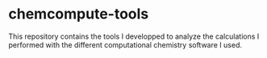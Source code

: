 # chemcompute-tools
This repository contains the tools I developped to analyze the calculations I performed with the different computational chemistry software I used.
